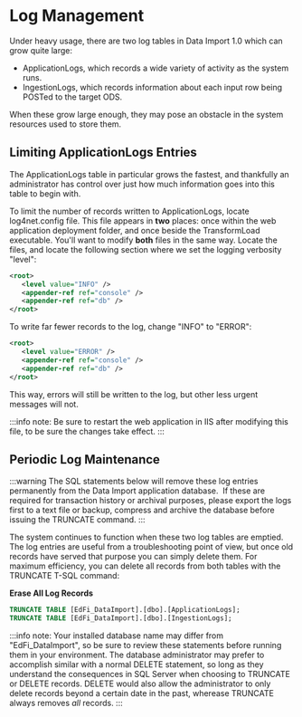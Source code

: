 # Log Management

Under heavy usage, there are two log tables in Data Import 1.0 which can grow
quite large:

*   ApplicationLogs, which records a wide variety of activity as the system
    runs.
*   IngestionLogs, which records information about each input row being POSTed
    to the target ODS.

When these grow large enough, they may pose an obstacle in the system resources
used to store them.

## Limiting ApplicationLogs Entries

The ApplicationLogs table in particular grows the fastest, and thankfully an
administrator has control over just how much information goes into this table to
begin with. 

To limit the number of records written to ApplicationLogs, locate log4net.config
file. This file appears in **two** places: once within the web application
deployment folder, and once beside the TransformLoad executable. You'll want to
modify **both** files in the same way. Locate the files, and locate the
following section where we set the logging verbosity "level":

```xml
<root>
   <level value="INFO" />
   <appender-ref ref="console" />
   <appender-ref ref="db" />
</root>
```

To write far fewer records to the log, change "INFO" to "ERROR":

```xml
<root>
   <level value="ERROR" />
   <appender-ref ref="console" />
   <appender-ref ref="db" />
</root>
```

This way, errors will still be written to the log, but other less urgent
messages will not.

:::info note:
  Be sure to restart the web application in IIS after modifying this
  file, to be sure the changes take effect.
:::

## Periodic Log Maintenance

:::warning
  The SQL statements below will remove these log entries permanently
  from the Data Import application database.  If these are required for
  transaction history or archival purposes, please export the logs first to a text
  file or backup, compress and archive the database before issuing the TRUNCATE
  command.
:::

The system continues to function when these two log tables are emptied. The log
entries are useful from a troubleshooting point of view, but once old records
have served that purpose you can simply delete them. For maximum efficiency, you
can delete all records from both tables with the TRUNCATE T-SQL command:

**Erase All Log Records**

```sql
TRUNCATE TABLE [EdFi_DataImport].[dbo].[ApplicationLogs];
TRUNCATE TABLE [EdFi_DataImport].[dbo].[IngestionLogs];
```

:::info note:
  Your installed database name may differ from "EdFi\_DataImport", so be
  sure to review these statements before running them in your environment. The
  database administrator may prefer to accomplish similar with a normal DELETE
  statement, so long as they understand the consequences in SQL Server when
  choosing to TRUNCATE or DELETE records. DELETE would also allow the
  administrator to only delete records beyond a certain date in the past, wherease
  TRUNCATE always removes *all* records.
:::
